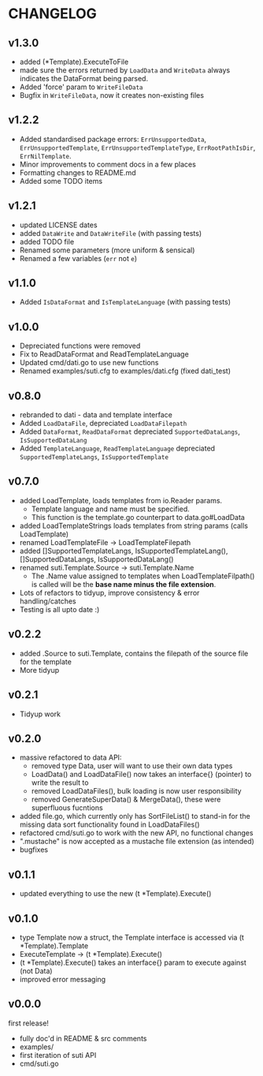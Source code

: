 # CHANGELOG

## v1.3.0

- added (*Template).ExecuteToFile
- made sure the errors returned by `LoadData` and `WriteData` always indicates the DataFormat being parsed. 
- Added 'force' param to `WriteFileData`
- Bugfix in `WriteFileData`, now it creates non-existing files

## v1.2.2

- Added standardised package errors:
  `ErrUnsupportedData`, `ErrUnsupportedTemplate`, `ErrUnsupportedTemplateType`, `ErrRootPathIsDir`, `ErrNilTemplate`.
- Minor improvements to comment docs in a few places
- Formatting changes to README.md
- Added some TODO items

## v1.2.1

- updated LICENSE dates
- added `DataWrite` and `DataWriteFile` (with passing tests)
- added TODO file
- Renamed some parameters (more uniform & sensical)
- Renamed a few variables (`err` not `e`)

## v1.1.0

- Added `IsDataFormat` and `IsTemplateLanguage` (with passing tests)

## v1.0.0

- Depreciated functions were removed
- Fix to ReadDataFormat and ReadTemplateLanguage
- Updated cmd/dati.go to use new functions
- Renamed examples/suti.cfg to examples/dati.cfg (fixed dati_test)

## v0.8.0

- rebranded to dati - data and template interface
- Added `LoadDataFile`, depreciated `LoadDataFilepath`
- Added `DataFormat`, `ReadDataFormat` depreciated `SupportedDataLangs`, `IsSupportedDataLang`
- Added `TemplateLanguage`, `ReadTemplateLanguage` depreciated `SupportedTemplateLangs`, `IsSupportedTemplate`

## v0.7.0

- added LoadTemplate, loads templates from io.Reader params.
  - Template language and name must be specified.
  - This function is the template.go counterpart to data.go#LoadData
- added LoadTemplateStrings loads templates from string params (calls LoadTemplate)
- renamed LoadTemplateFile -> LoadTemplateFilepath
- added []SupportedTemplateLangs, IsSupportedTemplateLang(), []SupportedDataLangs, IsSupportedDataLang()
- renamed suti.Template.Source -> suti.Template.Name
  - The .Name value assigned to templates when LoadTemplateFilpath() is called will
  be the **base name minus the file extension**.
- Lots of refactors to tidyup, improve consistency & error handling/catches
- Testing is all upto date :)

## v0.2.2

- added .Source to suti.Template, contains the filepath of the source file for the template
- More tidyup

## v0.2.1

- Tidyup work

## v0.2.0

- massive refactored to data API:
  - removed type Data, user will want to use their own data types
  - LoadData() and LoadDataFile() now takes an interface{} (pointer) to write the result to
  - removed LoadDataFiles(), bulk loading is now user responsibility
  - removed GenerateSuperData() & MergeData(), these were superfluous fucntions
- added file.go, which currently only has SortFileList() to stand-in for the missing data sort
functionality found in LoadDataFiles()
- refactored cmd/suti.go to work with the new API, no functional changes
- ".mustache" is now accepted as a mustache file extension (as intended)
- bugfixes

## v0.1.1

- updated everything to use the new (t *Template).Execute()

## v0.1.0

- type Template now a struct, the Template interface is accessed via (t *Template).Template
- ExecuteTemplate -> (t *Template).Execute()
- (t *Template).Execute() takes an interface{} param to execute against (not Data)
- improved error messaging

## v0.0.0

first release!

- fully doc'd in README & src comments
- examples/
- first iteration of suti API
- cmd/suti.go


